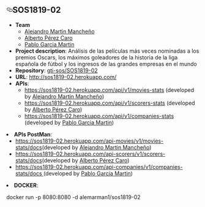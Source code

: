 <h2><a id="user-content-sos1819-02" class="anchor" aria-hidden="true" href="#sos1819-02"><svg class="octicon octicon-link" viewBox="0 0 16 16" version="1.1" width="16" height="16" aria-hidden="true"><path fill-rule="evenodd" d="M4 9h1v1H4c-1.5 0-3-1.69-3-3.5S2.55 3 4 3h4c1.45 0 3 1.69 3 3.5 0 1.41-.91 2.72-2 3.25V8.59c.58-.45 1-1.27 1-2.09C10 5.22 8.98 4 8 4H4c-.98 0-2 1.22-2 2.5S3 9 4 9zm9-3h-1v1h1c1 0 2 1.22 2 2.5S13.98 12 13 12H9c-.98 0-2-1.22-2-2.5 0-.83.42-1.64 1-2.09V6.25c-1.09.53-2 1.84-2 3.25C6 11.31 7.55 13 9 13h4c1.45 0 3-1.69 3-3.5S14.5 6 13 6z"></path></svg></a>SOS1819-02</h2>

<ul>
<li><strong>Team</strong>
<ul>
<li><a href="https://github.com/alemarman1">Alejandro Martin Mancheño</a></li>
<li><a href="https://github.com/albpercar">Alberto Pérez Caro</a></li>
<li><a href="https://github.com/pabgarmar">Pablo Garcia Martin</a></li>
</ul>
</li>
<li><strong>Project description</strong>: Análisis de las películas más veces nominadas a los premios Oscars, los máximos goleadores de la historia de la liga española de fútbol y los ingresos de las grandes empresas en el mundo</li>
<li><strong>Repository</strong>: <a href="https://github.com/gti-sos/SOS1819-02">gti-sos/SOS1819-02</a></li>
<li><strong>URL</strong>: <a href="http://sos1819-02.herokuapp.com/" rel="nofollow">http://sos1819-02.herokuapp.com/</a></li>
<li><strong>APIs</strong>:
<ul>
<li><a href="https://sos1819-02.herokuapp.com/api/v1/movies-stats" rel="nofollow">https://sos1819-02.herokuapp.com/api/v1/movies-stats</a> (developed by <a href="https://github.com/alemarman1">Alejandro Martin Mancheño</a>)</li>
<li><a href="https://sos1819-02.herokuapp.com/api/v1/scorers-stats" rel="nofollow">https://sos1819-02.herokuapp.com/api/v1/scorers-stats</a> (developed by <a href="https://github.com/albpercar">Alberto Pérez Caro</a>)</li>
<li><a href="https://sos1819-02.herokuapp.com/api/v1/companies-stats/" rel="nofollow">https://sos1819-02.herokuapp.com/api/v1/companies-stats</a> (developed by <a href="https://github.com/pabgarmar">Pablo Garcia Martin</a>)</li>
</ul>
</li>
</ul>

<li><strong>APIs PostMan</strong>:
<ul>
<li><a href="https://documenter.getpostman.com/view/7067709/S17xsmGb" rel="nofollow">https://sos1819-02.herokuapp.com/api-movies/v1/movies-stats/docs</a>(developed by <a href="https://github.com/alemarman1">Alejandro Martin Mancheño</a>)</li>
<li><a href="https://documenter.getpostman.com/view/6869425/S17usmtj" rel="nofollow">https://sos1819-02.herokuapp.com/api-scorers/v1/scorers-stats/docs</a>(developed by <a href="https://github.com/albpercar">Alberto Pérez Caro</a>)</li>
<li><a href="https://documenter.getpostman.com/view/6990295/S1EH21eC" rel="nofollow">https://sos1819-02.herokuapp.com/api-companies/v1/companies-stats/docs </a> (developed by <a href="https://github.com/pabgarmar">Pablo Garcia Martin</a>)</li>
</ul>
</li>
</ul>
<li><strong>DOCKER</strong>:

docker run -p 8080:8080 -d alemarman1/sos1819-02
